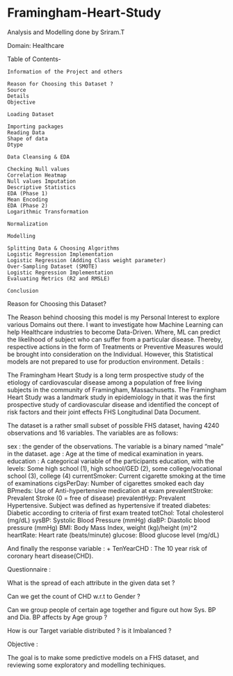 # Framingham-Heart-Study

Analysis and Modelling done by Sriram.T

Domain: Healthcare

Table of Contents-

    Information of the Project and others

    Reason for Choosing this Dataset ?
    Source
    Details
    Objective

    Loading Dataset

    Importing packages
    Reading Data
    Shape of data
    Dtype

    Data Cleansing & EDA

    Checking Null values
    Correlation Heatmap
    Null values Imputation
    Descriptive Statistics
    EDA (Phase 1)
    Mean Encoding
    EDA (Phase 2)
    Logarithmic Transformation

    Normalization

    Modelling

    Splitting Data & Choosing Algorithms
    Logistic Regression Implementation
    Logistic Regression (Adding Class weight parameter)
    Over-Sampling Dataset (SMOTE)
    Logistic Regression Implementation
    Evaluating Metrics (R2 and RMSLE)

    Conclusion

Reason for Choosing this Dataset?

The Reason behind choosing this model is my Personal Interest to explore various Domains out there. I want to investigate how Machine Learning can help Healthcare industries to become Data-Driven. Where, ML can predict the likelihood of subject who can suffer from a particular disease. Thereby, respective actions in the form of Treatments or Preventive Measures would be brought into consideration on the Individual. However, this Statistical models are not prepared to use for production environment.
Details :

The Framingham Heart Study is a long term prospective study of the etiology of cardiovascular disease among a population of free living subjects in the community of Framingham, Massachusetts. The Framingham Heart Study was a landmark study in epidemiology in that it was the first prospective study of cardiovascular disease and identified the concept of risk factors and their joint effects FHS Longitudinal Data Document.

The dataset is a rather small subset of possible FHS dataset, having 4240 observations and 16 variables. The variables are as follows:

sex : the gender of the observations. The variable is a binary named “male” in the dataset.
age : Age at the time of medical examination in years.
education : A categorical variable of the participants education, with the levels: Some high school (1), high school/GED (2), some college/vocational school (3), college (4)
currentSmoker: Current cigarette smoking at the time of examinations
cigsPerDay: Number of cigarettes smoked each day
BPmeds: Use of Anti-hypertensive medication at exam
prevalentStroke: Prevalent Stroke (0 = free of disease)
prevalentHyp: Prevalent Hypertensive. Subject was defined as hypertensive if treated
diabetes: Diabetic according to criteria of first exam treated
totChol: Total cholesterol (mg/dL)
sysBP: Systolic Blood Pressure (mmHg)
diaBP: Diastolic blood pressure (mmHg)
BMI: Body Mass Index, weight (kg)/height (m)^2
heartRate: Heart rate (beats/minute)
glucose: Blood glucose level (mg/dL)

And finally the response variable : + TenYearCHD : The 10 year risk of coronary heart disease(CHD).

Questionnaire :

What is the spread of each attribute in the given data set ?

Can we get the count of CHD w.r.t to Gender ?

Can we group people of certain age together and figure out how Sys. BP and Dia. BP affects by Age group ?

How is our Target variable distributed ? is it Imbalanced ?

Objective :

The goal is to make some predictive models on a FHS dataset, and reviewing some exploratory and modelling techiniques.
